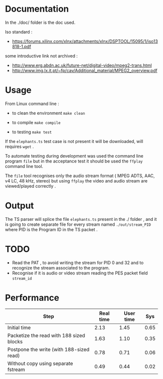 
# Documentation

In the ./doc/ folder is the doc used.

Iso standard :

* https://forums.xilinx.com/xlnx/attachments/xlnx/DSPTOOL/15095/1/iso13818-1.pdf

some introductive link not archived :

* http://www.erg.abdn.ac.uk/future-net/digital-video/mpeg2-trans.html
* http://www.img.lx.it.pt/~fp/cav/Additional_material/MPEG2_overview.pdf


# Usage

From Linux command line :


* to clean the environment ``` make clean ```

* to compile ``` make compile ```

* to testing  ``` make test ```

If the ```elephants.ts``` test case is not present it will be downloaded, will requires ```wget``` .

To automate testing during development was used the command line program ```file``` but in the acceptance test it should be used the ```ffplay``` command  line tool.

The ```file``` tool recognises only the audio stream format ( MPEG ADTS, AAC, v4 LC, 48 kHz, stereo) but using ```ffplay``` the video and audio stream are viewed/played correctly .

# Output

The TS parser will splice the file ```elephants.ts``` present in the ./ folder , and it is going to create separate file for every stream named ```./out/stream_PID ``` where PID is the Program ID in the TS packet .


# TODO 

* Read the PAT , to avoid writing the stream for PID 0 and 32 and to recognize the stream associated to the program.
* Recognise if it is audio or video stream reading the PES packet field ```stream_id```


# Performance

| Step	| Real time  | User time | Sys |
| ---- | ---- | ---- | ---- |
| Initial time | 2.13 | 1.45 | 0.65 |
| Packetize the read with 188 sized blocks  | 1.63 | 1.10 | 0.35 |
| Postpone the write (with 188-sized read)  | 0.78 | 0.71 | 0.06 |
| Without copy using separate fstream | 0.49 | 0.44 | 0.02 |


